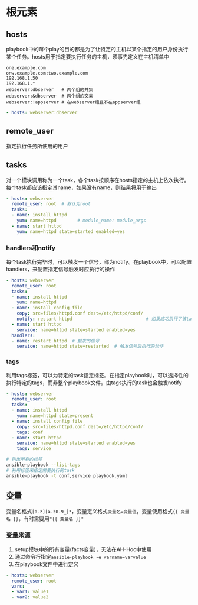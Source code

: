 # 根元素

## hosts
playbook中的每个play的目的都是为了让特定的主机以某个指定的用户身份执行某个任务。hosts用于指定要执行任务的主机，须事先定义在主机清单中
```
one.example.com
onw.example.com:two.example.com
192.168.1.50
192.168.1.*
webserver:dbserver   # 两个组的并集
webserver:&dbserver  # 两个组的交集
webserver:!appserver # 在webserver组且不在appserver组
```
```yaml
- hosts: webserver:dbserver
```

## remote_user
指定执行任务所使用的用户

## tasks
对一个模块调用称为一个task，各个task按顺序在hosts指定的主机上依次执行。每个task都应该指定其name，如果没有name，则结果将用于输出
```yaml
- hosts: webserver
  remote_user: root  # 默认为root
  tasks:
  - name: install httpd
    yum: name=httpd        # module_name: module_args
  - name: start httpd
    yum: name=httpd state=started enabled=yes
```

### handlers和notify
每个task执行完毕时，可以触发一个信号，称为notify。在playbook中，可以配置handlers，来配置指定信号触发时应执行的操作
```yaml
- hosts: webserver
  remote_user: root
  tasks:
  - name: install httpd
    yum: name=httpd
  - name: install config file
    copy: src=files/httpd.conf dest=/etc/httpd/conf/
    notify: restart httpd                            # 如果成功执行了该task，那么会触发一个名为restart httpd的notify
  - name: start httpd
    service: name=httpd state=started enabled=yes
  handlers:
  - name: restart httpd  # 触发的信号
    service: name=httpd state=restarted  # 触发信号后执行的动作
```

### tags
利用tags标签，可以为特定的task指定标签。在指定playbook时，可以选择性的执行特定的tags，而非整个playbook文件。由tags执行的task也会触发notify
```yaml
- hosts: webserver
  remote_user: root
  tasks:
  - name: install httpd
    yum: name=httpd state=present
  - name: install config file
    copy: src=files/httpd.conf dest=/etc/httpd/conf/
    tags: conf
  - name: start httpd
    service: name=httpd state=started enabled=yes
    tags: service
```
```sh
# 列出所有的标签
ansible-playbook --list-tags
# 利用标签来指定需要执行的task
ansible-playbook -t conf,service playbook.yaml
```

## 变量
变量名格式`[a-z][a-z0-9_]*`，变量定义格式`变量名=变量值`，变量使用格式`{{ 变量名 }}`，有时需要用`"{{ 变量名 }}"`

### 变量来源
1. setup模块中的所有变量(facts变量)，无法在AH-Hoc中使用
2. 通过命令行指定`ansible-playbook -e varname=varvalue`
3. 在playbook文件中进行定义
```yaml
- hosts: webserver
  remote_user: root
  vars:
  - var1: value1
  - var2: value2
```